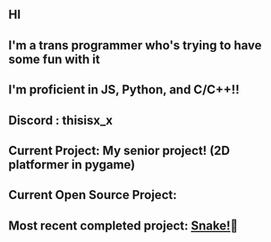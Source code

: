 ## HI
## I'm a trans programmer who's trying to have some fun with it
## I'm proficient in JS, Python, and C/C++!!
## Discord : thisisx_x
## Current Project: My senior project! (2D platformer in pygame)
## Current Open Source Project: 
## Most recent completed project: [Snake!](https://gihub.com/killgriff22/snake)🐍
